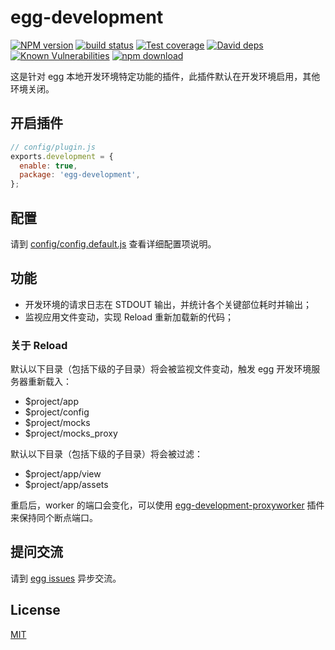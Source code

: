 # egg-development

[![NPM version][npm-image]][npm-url]
[![build status][travis-image]][travis-url]
[![Test coverage][codecov-image]][codecov-url]
[![David deps][david-image]][david-url]
[![Known Vulnerabilities][snyk-image]][snyk-url]
[![npm download][download-image]][download-url]

[npm-image]: https://img.shields.io/npm/v/egg-development.svg?style=flat-square
[npm-url]: https://npmjs.org/package/egg-development
[travis-image]: https://img.shields.io/travis/eggjs/egg-development.svg?style=flat-square
[travis-url]: https://travis-ci.org/eggjs/egg-development
[codecov-image]: https://img.shields.io/codecov/c/github/eggjs/egg-development.svg?style=flat-square
[codecov-url]: https://codecov.io/github/eggjs/egg-development?branch=master
[david-image]: https://img.shields.io/david/eggjs/egg-development.svg?style=flat-square
[david-url]: https://david-dm.org/eggjs/egg-development
[snyk-image]: https://snyk.io/test/npm/egg-development/badge.svg?style=flat-square
[snyk-url]: https://snyk.io/test/npm/egg-development
[download-image]: https://img.shields.io/npm/dm/egg-development.svg?style=flat-square
[download-url]: https://npmjs.org/package/egg-development

这是针对 egg 本地开发环境特定功能的插件，此插件默认在开发环境启用，其他环境关闭。

## 开启插件

```js
// config/plugin.js
exports.development = {
  enable: true,
  package: 'egg-development',
};
```

## 配置

请到 [config/config.default.js](https://github.com/eggjs/egg-development/blob/master/config/config.default.js) 查看详细配置项说明。

## 功能

- 开发环境的请求日志在 STDOUT 输出，并统计各个关键部位耗时并输出；
- 监视应用文件变动，实现 Reload 重新加载新的代码；

### 关于 Reload

默认以下目录（包括下级的子目录）将会被监视文件变动，触发 egg 开发环境服务器重新载入：

- $project/app
- $project/config
- $project/mocks
- $project/mocks_proxy

默认以下目录（包括下级的子目录）将会被过滤：

- $project/app/view
- $project/app/assets


重启后，worker 的端口会变化，可以使用 [egg-development-proxyworker](https://github.com/eggjs/egg-development-proxyworker) 插件来保持同个断点端口。

## 提问交流

请到 [egg issues](https://github.com/eggjs/egg/issues) 异步交流。

## License

[MIT](https://github.com/eggjs/egg-onerror/blob/master/LICENSE)

